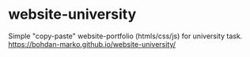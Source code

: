 # website-university
Simple "copy-paste" website-portfolio (htmls/css/js) for university task. <br/>
https://bohdan-marko.github.io/website-university/
